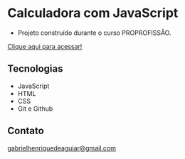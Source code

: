  # Calculadora com JavaScript

 - Projeto construído durante o curso PROPROFISSÃO.

 [Clique aqui para acessar!](https://gabrielaguiar1573.github.io/calculadoraComJavaScript/)

## Tecnologias

- JavaScript
- HTML
- CSS
- Git e Github

## Contato

gabrielhenriquedeaguiar@gmail.com
